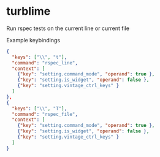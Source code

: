 # turblime

Run rspec tests on the current line or current file

Example keybindings

```json
{ 
  "keys": ["\\", "t"],
  "command": "rspec_line",
  "context": [
    {"key": "setting.command_mode", "operand": true },
    {"key": "setting.is_widget", "operand": false },
    {"key": "setting.vintage_ctrl_keys" }
  ]
},
{ 
  "keys": ["\\", "T"],
  "command": "rspec_file",
  "context": [
    {"key": "setting.command_mode", "operand": true },
    {"key": "setting.is_widget", "operand": false },
    {"key": "setting.vintage_ctrl_keys" }
  ]
}
```
